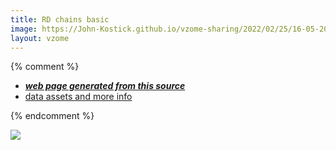 ```yaml
---
title: RD chains basic
image: https://John-Kostick.github.io/vzome-sharing/2022/02/25/16-05-20-RD chains basic/RD chains basic.png
layout: vzome
---
```


{% comment %}
 - [***web page generated from this source***][post]
 - [data assets and more info][github]

[post]: <https://John-Kostick.github.io/vzome-sharing/2022/02/25/RD chains basic-16-05-20.html>
[github]: <https://github.com/John-Kostick/vzome-sharing/tree/main/2022/02/25/16-05-20-RD chains basic/>
{% endcomment %}

<vzome-viewer style="width: 100%; height: 65vh;"
       src="https://John-Kostick.github.io/vzome-sharing/2022/02/25/16-05-20-RD chains basic/RD chains basic.vZome" >
  <img src="https://John-Kostick.github.io/vzome-sharing/2022/02/25/16-05-20-RD chains basic/RD chains basic.png" />
</vzome-viewer>